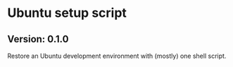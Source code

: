 # Ubuntu setup script

## Version: 0.1.0

Restore an Ubuntu development environment with (mostly) one shell script.
